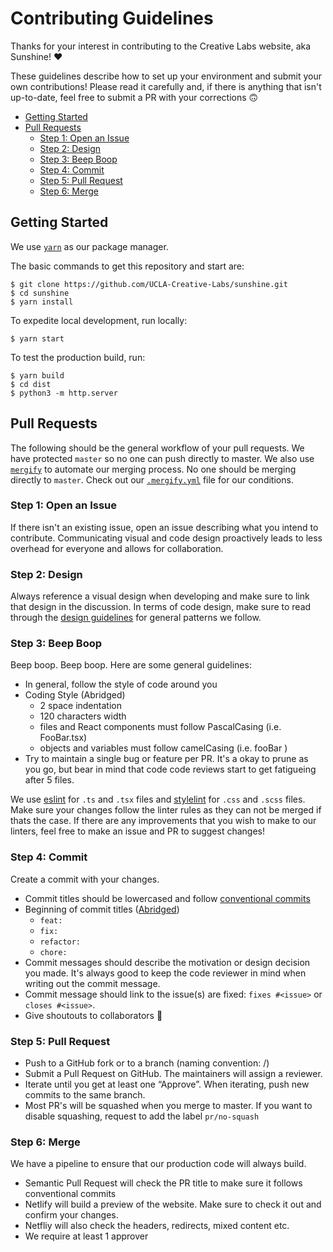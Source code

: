 # Contributing Guidelines

Thanks for your interest in contributing to the Creative Labs website, aka Sunshine! ❤️

These guidelines describe how to set up your environment and submit your own contributions! Please read it 
carefully and, if there is anything that isn't up-to-date, feel free to submit a PR with your corrections 🙃

- [Getting Started](#Getting-Started)
- [Pull Requests](#Pull-Requests)
  - [Step 1: Open an Issue](#Step-1:-Open-an-Issue)
  - [Step 2: Design](#Step-2:-Design)
  - [Step 3: Beep Boop](#Step-3:-Beep-Boop)
  - [Step 4: Commit](#Step-4:-Commit)
  - [Step 5: Pull Request](#Step-5:-Pull-Request)
  - [Step 6: Merge](#Step-6:-Merge)

## Getting Started

We use [`yarn`](https://classic.yarnpkg.com/en/docs/install#mac-stable) as our package manager.

The basic commands to get this repository and start are:

```
$ git clone https://github.com/UCLA-Creative-Labs/sunshine.git
$ cd sunshine
$ yarn install
```

To expedite local development, run locally:

```
$ yarn start
```

To test the production build, run:

```
$ yarn build
$ cd dist
$ python3 -m http.server
```

## Pull Requests

The following should be the general workflow of your pull requests. We have protected `master` so no one can 
push directly to master. We also use [`mergify`](https://mergify.io/) to automate our merging process. No one 
should be merging directly to `master`. Check out our [`.mergify.yml`](.mergify.yml) file for our conditions.

### Step 1: Open an Issue

If there isn't an existing issue, open an issue describing what you intend to contribute. Communicating visual and 
code design proactively leads to less overhead for everyone and allows for collaboration. 

### Step 2: Design

Always reference a visual design when developing and make sure to link that design in the discussion. In terms of 
code design, make sure to read through the [design guidelines](DESIGN_GUIDELINES.md) for general patterns we follow. 

### Step 3: Beep Boop

Beep boop. Beep boop. Here are some general guidelines:

- In general, follow the style of code around you
- Coding Style (Abridged)
  - 2 space indentation
  - 120 characters width
  - files and React components must follow PascalCasing (i.e. FooBar.tsx)
  - objects and variables must follow camelCasing (i.e. fooBar )
- Try to maintain a single bug or feature per PR. It's a okay to prune as you go, but bear in mind that code
  code reviews start to get fatigueing after 5 files.

We use [eslint](.eslintrc.js) for `.ts` and `.tsx` files and [stylelint](.stylelintrc.json) for `.css` and `.scss` files. 
Make sure your changes follow the linter rules as they can not be merged if thats the case.
If there are any improvements that you wish to make to our linters, feel free to make an issue and PR to suggest changes!


### Step 4: Commit 

Create a commit with your changes.

- Commit titles should be lowercased and follow [conventional commits](https://www.conventionalcommits.org/en/v1.0.0/#specification)
- Beginning of commit titles ([Abridged](.github/semantic.yml))  
  - `feat: `
  - `fix: `
  - `refactor: `
  - `chore: `
- Commit messages should describe the motivation or design decision you made. It's always good to keep the code 
  reviewer in mind when writing out the commit message.
- Commit message should link to the issue(s) are fixed: `fixes #<issue>` or `closes #<issue>`.
- Give shoutouts to collaborators 🥳

### Step 5: Pull Request

- Push to a GitHub fork or to a branch (naming convention: <user>/<feature-bug-name>)
- Submit a Pull Request on GitHub. The maintainers will assign a reviewer.
- Iterate until you get at least one “Approve”. When iterating, push new commits to the same branch. 
- Most PR's will be squashed when you merge to master. If you want to disable squashing, request to add the label `pr/no-squash`

### Step 6: Merge

We have a pipeline to ensure that our production code will always build.

- Semantic Pull Request will check the PR title to make sure it follows conventional commits
- Netlify will build a preview of the website. Make sure to check it out and confirm your changes.
- Netfliy will also check the headers, redirects, mixed content etc.
- We require at least 1 approver
